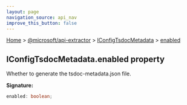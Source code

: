 ```yaml
---
layout: page
navigation_source: api_nav
improve_this_button: false
---
```



[Home](./index.md) &gt; [@microsoft/api-extractor](./api-extractor.md) &gt; [IConfigTsdocMetadata](./api-extractor.iconfigtsdocmetadata.md) &gt; [enabled](./api-extractor.iconfigtsdocmetadata.enabled.md)

## IConfigTsdocMetadata.enabled property

Whether to generate the tsdoc-metadata.json file.

<b>Signature:</b>

```typescript
enabled: boolean;
```
